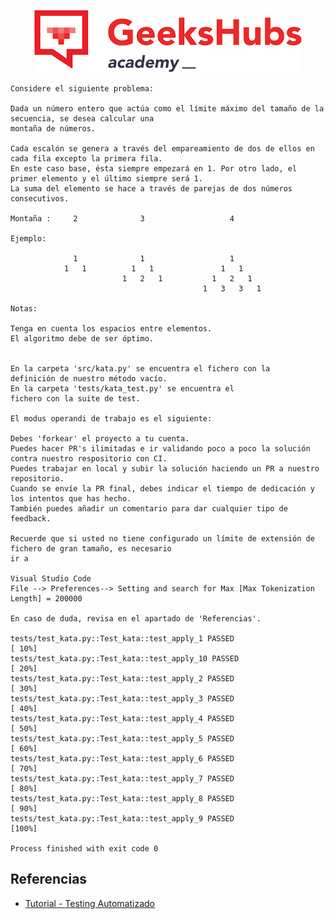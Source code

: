 <p align="center">
    <img src="https://github.com/GeeksHubsAcademy/2020-geekshubs-media/blob/master/image/logo.png" >	
</p>

 
	Considere el siguiente problema:

	Dada un número entero que actúa como el límite máximo del tamaño de la secuencia, se desea calcular una 
    montaña de números.
    
	Cada escalón se genera a través del empareamiento de dos de ellos en cada fila excepto la primera fila.
    En este caso base, ésta siempre empezará en 1. Por otro lado, el primer elemento y el último siempre será 1.
    La suma del elemento se hace a través de parejas de dos números consecutivos.

	Montaña :     2              3                   4

	Ejemplo:

	              1              1                   1 
                1   1          1   1               1   1
                             1   2   1           1   2   1
                                               1   3   3   1
   
    Notas:
    
    Tenga en cuenta los espacios entre elementos.
    El algoritmo debe de ser óptimo.


    En la carpeta 'src/kata.py' se encuentra el fichero con la 
    definición de nuestro método vacío.
    En la carpeta 'tests/kata_test.py' se encuentra el 
    fichero con la suite de test.
    
    El modus operandi de trabajo es el siguiente:
    
    Debes 'forkear' el proyecto a tu cuenta.
    Puedes hacer PR's ilimitadas e ir validando poco a poco la solución contra nuestro respositorio con CI.
    Puedes trabajar en local y subir la solución haciendo un PR a nuestro repositorio.
    Cuando se envíe la PR final, debes indicar el tiempo de dedicación y los intentos que has hecho.
    También puedes añadir un comentario para dar cualquier tipo de feedback.
    
    Recuerde que si usted no tiene configurado un límite de extensión de fichero de gran tamaño, es necesario
    ir a 

    Visual Studio Code
    File --> Preferences--> Setting and search for Max [Max Tokenization Length] = 200000

    En caso de duda, revisa en el apartado de 'Referencias'.

    tests/test_kata.py::Test_kata::test_apply_1 PASSED                       [ 10%]
    tests/test_kata.py::Test_kata::test_apply_10 PASSED                      [ 20%]
    tests/test_kata.py::Test_kata::test_apply_2 PASSED                       [ 30%]
    tests/test_kata.py::Test_kata::test_apply_3 PASSED                       [ 40%]
    tests/test_kata.py::Test_kata::test_apply_4 PASSED                       [ 50%]
    tests/test_kata.py::Test_kata::test_apply_5 PASSED                       [ 60%]
    tests/test_kata.py::Test_kata::test_apply_6 PASSED                       [ 70%]
    tests/test_kata.py::Test_kata::test_apply_7 PASSED                       [ 80%]
    tests/test_kata.py::Test_kata::test_apply_8 PASSED                       [ 90%]
    tests/test_kata.py::Test_kata::test_apply_9 PASSED                       [100%]
    	
	Process finished with exit code 0



## Referencias

* [Tutorial - Testing Automatizado](https://github.com/GeeksHubsAcademy/2020-js-vanilla-testing-FFFF/blob/master/README.md)
